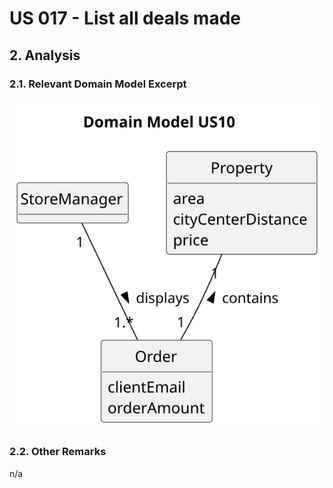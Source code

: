 # US 017 - List all deals made

## 2. Analysis

### 2.1. Relevant Domain Model Excerpt 

![Domain Model](svg/us017-domain-model.svg)

### 2.2. Other Remarks

n/a